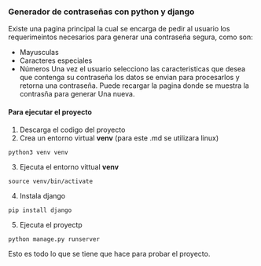 ### Generador de contraseñas con python y django
Existe una pagina principal la cual se encarga de pedir al usuario los requerimeintos necesarios para generar una
contraseña segura, como son:
* Mayusculas
* Caracteres especiales
* Números
Una vez el usuario selecciono las caracteristicas que desea que contenga su contraseña los datos se envian para
procesarlos y retorna una contraseña. Puede recargar la pagina donde se muestra la contrasña para generar Una
nueva.

#### Para ejecutar el proyecto
1. Descarga el codigo del proyecto
2. Crea un entorno virtual **venv** (para este .md se utilizara linux)
```
python3 venv venv

```
3. Ejecuta el entorno vittual **venv**
```
source venv/bin/activate
```
4. Instala django
```
pip install django
```
5. Ejecuta el proyectp
```
python manage.py runserver
```

Esto es todo lo que se tiene que hace para probar el proyecto.
